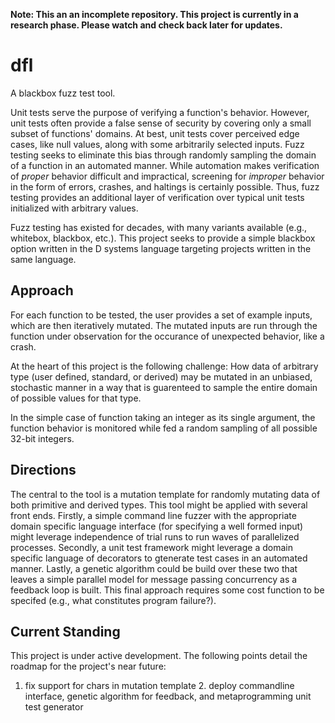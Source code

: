**Note: This an an incomplete repository. This project is currently in a research phase. Please watch and check back later for updates.**

# dfl
A blackbox fuzz test tool.

Unit tests serve the purpose of verifying a function's behavior. However, unit tests often provide a false sense of security by covering only a small subset of functions' domains. At best, unit tests cover perceived edge cases, like null values, along with some arbitrarily selected inputs. Fuzz testing seeks to eliminate this bias through randomly sampling the domain of a function in an automated manner. While automation makes verification of *proper* behavior difficult and impractical, screening for *improper* behavior in the form of errors, crashes, and haltings is certainly possible. Thus, fuzz testing provides an additional layer of verification over typical unit tests initialized with arbitrary values.

Fuzz testing has existed for decades, with many variants available (e.g., whitebox, blackbox, etc.). This project seeks to provide a simple blackbox option written in the D systems language targeting projects written in the same language.

## Approach
For each function to be tested, the user provides a set of example inputs, which are then iteratively mutated. The mutated inputs are run through the function under observation for the occurance of unexpected behavior, like a crash.

At the heart of this project is the following challenge: How data of arbitrary type (user defined, standard, or derived) may be mutated in an unbiased, stochastic manner in a way that is guarenteed to sample the entire domain of possible values for that type.

In the simple case of function taking an integer as its single argument, the function behavior is monitored while fed a random sampling of all possible 32-bit integers.

## Directions
The central to the tool is a mutation template for randomly mutating data of both primitive and derived types. This tool might be applied with several front ends. Firstly, a simple command line fuzzer with the appropriate domain specific language interface (for specifying a well formed input) might leverage independence of trial runs to run waves of parallelized processes. Secondly, a unit test framework might leverage a domain specific language of decorators to gtenerate test cases in an automated manner. Lastly, a genetic algorithm could be build over these two that leaves a simple parallel model for message passing concurrency as a feedback loop is built. This final approach requires some cost function to be specifed (e.g., what constitutes program failure?).

## Current Standing
This project is under active development. The following points detail the roadmap for the project's near future:
1. fix support for chars in mutation template 2. deploy commandline interface, genetic algorithm for feedback, and metaprogramming unit test generator
